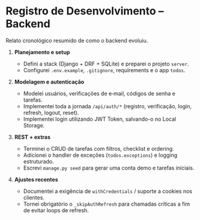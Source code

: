 # Registro de Desenvolvimento – Backend

Relato cronológico resumido de como o backend evoluiu.

1. **Planejamento e setup**
   - Defini a stack (Django + DRF + SQLite) e preparei o projeto `server`.
   - Configurei `.env.example`, `.gitignore`, requirements e o app `todos`.

2. **Modelagem e autenticação**
   - Modelei usuários, verificações de e‑mail, códigos de senha e tarefas.
   - Implementei toda a jornada `/api/auth/*` (registro, verificação, login, refresh, logout, reset).
   - Implementei login utilizando JWT Token, salvando-o no Local Storage.
3. **REST + extras**
   - Terminei o CRUD de tarefas com filtros, checklist e ordering.
   - Adicionei o handler de exceções (`todos.exceptions`) e logging estruturado.
   - Escrevi `manage.py seed` para gerar uma conta demo e tarefas iniciais.

4. **Ajustes recentes**
   - Documentei a exigência de `withCredentials` / suporte a cookies nos clientes.
   - Tornei obrigatório o `_skipAuthRefresh` para chamadas críticas a fim de evitar loops de refresh.


